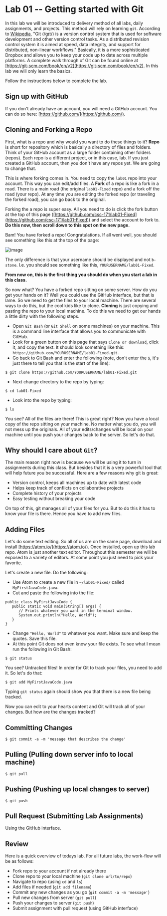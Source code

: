 # Lab 01 -- Getting started with Git

In this lab we will be introduced to delivery method of all labs, daily assignments, and projects. This method will rely on learning `git`. According to [Wikipedia](https://en.wikipedia.org/wiki/Git_(software)), "Git (/ɡɪt/) is a version control system that is used for software development and other version control tasks. As a distributed revision control system it is aimed at speed, data integrity, and support for distributed, non-linear workflows." Basically, it is a more sophisticated Dropbox and allows you to keep your code up to date across multiple platforms. A complete walk through of Git can be found online at [https://git-scm.com/book/en/v2](https://git-scm.com/book/en/v2). In this lab we will only learn the basics. 

Follow the instructions below to complete the lab.

## Sign up with GitHub

If you don't already have an account, you will need a GitHub account. You can do so here: [https://github.com/](https://github.com/).

## Cloning and Forking a Repo

First, what is a repo and why would you want to do these things to it? __Repo__ is short for repository which is basically a directory of files and folders. Think of your GitHub account as a large folder containing other folders (repos). Each repo is a different project, or in this case, lab. If you just created a GitHub account, then you don't have any repos yet. We are going to change that.

This is where forking comes in. You need to copy the `lab01` repo into your account. This way you can edit/add files. A __Fork__ of a repo is like a fork in a road. There is a main road (the original `lab01-Fixed` repo) and a fork off the road (your repo). At any time you are editing the forked repo (or traveling the forked road), you can go back to the original.  

Forking the a repo is super easy. All you need to do is click the fork button at the top of this page ([https://github.com/csc-171/lab01-Fixed](https://github.com/csc-171/lab01-Fixed)) and select the account to fork to. __Do this now, then scroll down to this spot on the new page.__ 

Bam! You have forked a repo! Congratulations. If all went well, you should see something like this at the top of the page:

![image](https://cloud.githubusercontent.com/assets/1364138/18131872/76cf3430-6f62-11e6-84b2-6ac7f920153e.png)

The only difference is that your username should be displayed and not `b-stone`. I.e. you should see something like this, `YOURUSERNAME/lab01-Fixed`. 

__From now on, this is the first thing you should do when you start a lab in this class.__

So now what? You have a forked repo sitting on some server. How do you get your hands on it? Well you could use the GitHub interface, but that is lame. So we need to get the files to your local machine. There are several ways to do this, but the cool kids like to clone. __Cloning__ is just copying and pasting the repo to your local machine. To do this we need to get our hands a little dirty with the following steps.

* Open `Git Bash` (or `Git Shell` on some machines) on your machine. This is a command line interface that allows you to communicate with GitHub.
* Look for a green button on this page that says `Clone or download`, click it, and copy the text. It should look something like this: `https://github.com/YOURUSERNAME/lab01-Fixed.git`. 
* Go back to Git Bash and enter the following (note, don't enter the `$`, it's just there to tell you that is the start of the line):
```
$ git clone https://github.com/YOURUSERNAME/lab01-Fixed.git
```
* Next change directory to the repo by typing:
```
$ cd lab01-Fixed
```
* Look into the repo by typing:
```
$ ls
```

You see? All of the files are there! This is great right? Now you have a local copy of the repo sitting on your machine. No matter what you do, you will not mess up the originals. All of your edits/changes will be local on your machine until you push your changes back to the server. So let's do that.

## Why should I care about `Git`?

The main reason right now is because we will be using it to turn in assignments during this class. But besides that it is a very powerful tool that will help future you be successful. Here are a few reasons why git is great:

* Version control, keeps all machines up to date with latest code
* Helps keep track of conflicts on collaborative projects
* Complete history of your projects
* Easy testing without breaking your code

On top of this, git manages all of your files for you. But to do this it has to know your file is there. Hence you have to add new files.

## Adding Files

Let's do some text editing. So all of us are on the same page, download and install [https://atom.io/](https://atom.io/). Once installed, open up this lab repo. Atom is just another text editor. Throughout this semester we will be exposed to a variety of editors. At some point you just need to pick your favorite. 

Let's create a new file. Do the following:

* Use Atom to create a new file in `~/lab01-Fixed/` called `MyFirstJavaCode.java`.
* Cut and paste the following into the file:
```
public class MyFirstJavaCode {
   public static void main(String[] args) {
      // Prints whatever you want in the terminal window.
      System.out.println("Hello, World");
   }
}
```
* Change `"Hello, World"` to whatever you want. Make sure and keep the quotes. Save this file.
* At this point Git does not even know your file exists. To see what I mean run the following in Git Bash:
```
$ git status
```
You see? Untracked files! In order for Git to track your files, you need to add it. So let's do that:
```
$ git add MyFirstJavaCode.java
```
Typing `git status` again should show you that there is a new file being tracked. 

Now you can edit to your hearts content and Git will track all of your changes. But how are the changes tracked?

## Committing Changes

```
$ git commit -a -m 'message that describes the change'
```

## Pulling (Pulling down server info to local machine)

```
$ git pull
```

## Pushing (Pushing up local changes to server)

```
$ git push
```


## Pull Request (Submitting Lab Assignments)

Using the GitHub interface. 


## Review

Here is a quick overview of todays lab. For all future labs, the work-flow will be as follows:

* Fork repo to your account if not already there 
* Clone repo to your local machine (`git clone url/to/repo`)
* Navigate to repo (using `cd` and `ls`)
* Add files if needed (`git add filename`)
* Commit any new changes as you go (`git commit -a -m 'message'`)
* Pull new changes from server (`git pull`)
* Push your changes to server (`git push`)
* Submit assignment with pull request (using GitHub interface)


